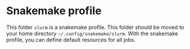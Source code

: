# Snakemake profile
This folder `slurm` is a snakemake profile. This folder should be moved to your home directory `~/.config/snakemake/slurm`.
With the snakemake profile, you can define default resources for all jobs.
